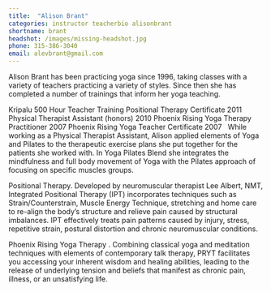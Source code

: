 ```yaml
---
title:  "Alison Brant"
categories: instructor teacherbio alisonbrant
shortname: brant
headshot: /images/missing-headshot.jpg
phone: 315-386-3040
email: alevbrant@gmail.com
---
```

Alison Brant has been practicing yoga since 1996, taking classes with a variety of teachers practicing a variety of styles. Since then she has completed a number of trainings that inform her yoga teaching.

Kripalu 500 Hour Teacher Training
Positional Therapy Certificate 2011
Physical Therapist Assistant (honors) 2010
Phoenix Rising Yoga Therapy Practitioner 2007
Phoenix Rising Yoga Teacher Certificate 2007
 
While working as a Physical Therapist Assistant, Alison applied elements of Yoga and Pilates to the therapeutic exercise plans she put together for the patients she worked with. In Yoga Pilates Blend she integrates the mindfulness and full body movement of Yoga with the Pilates approach of focusing on specific muscles groups.

Positional Therapy. Developed by neuromuscular therapist Lee Albert, NMT, Integrated Positional Therapy (IPT) incorporates techniques such as Strain/Counterstrain, Muscle Energy Technique, stretching and home care to re-align the body’s structure and relieve pain caused by structural imbalances. IPT effectively treats pain patterns caused by injury, stress, repetitive strain, postural distortion and chronic neuromuscular conditions.

Phoenix Rising Yoga Therapy . Combining classical yoga and meditation techniques with elements of contemporary talk therapy, PRYT facilitates you accessing your inherent wisdom and healing abilities, leading to the release of underlying tension and beliefs that manifest as chronic pain, illness, or an unsatisfying life.
